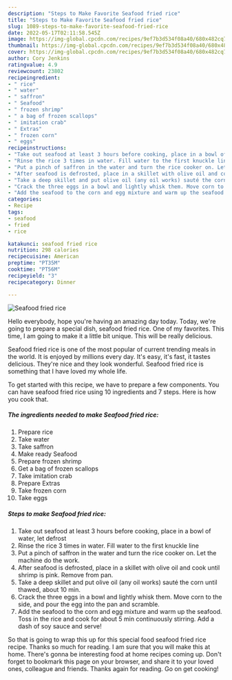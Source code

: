 ```yaml
---
description: "Steps to Make Favorite Seafood fried rice"
title: "Steps to Make Favorite Seafood fried rice"
slug: 1089-steps-to-make-favorite-seafood-fried-rice
date: 2022-05-17T02:11:58.545Z
image: https://img-global.cpcdn.com/recipes/9ef7b3d534f08a40/680x482cq70/seafood-fried-rice-recipe-main-photo.jpg
thumbnail: https://img-global.cpcdn.com/recipes/9ef7b3d534f08a40/680x482cq70/seafood-fried-rice-recipe-main-photo.jpg
cover: https://img-global.cpcdn.com/recipes/9ef7b3d534f08a40/680x482cq70/seafood-fried-rice-recipe-main-photo.jpg
author: Cory Jenkins
ratingvalue: 4.9
reviewcount: 23802
recipeingredient:
- " rice"
- " water"
- " saffron"
- " Seafood"
- " frozen shrimp"
- " a bag of frozen scallops"
- " imitation crab"
- " Extras"
- " frozen corn"
- " eggs"
recipeinstructions:
- "Take out seafood at least 3 hours before cooking, place in a bowl of water, let defrost"
- "Rinse the rice 3 times in water. Fill water to the first knuckle line"
- "Put a pinch of saffron in the water and turn the rice cooker on. Let the machine do the work."
- "After seafood is defrosted, place in a skillet with olive oil and cook until shrimp is pink. Remove from pan."
- "Take a deep skillet and put olive oil (any oil works) sauté the corn until thawed, about 10 min."
- "Crack the three eggs in a bowl and lightly whisk them. Move corn to the side, and pour the egg into the pan and scramble."
- "Add the seafood to the corn and egg mixture and warm up the seafood. Toss in the rice and cook for about 5 min continuously stirring. Add a dash of soy sauce and serve!"
categories:
- Recipe
tags:
- seafood
- fried
- rice

katakunci: seafood fried rice 
nutrition: 298 calories
recipecuisine: American
preptime: "PT35M"
cooktime: "PT56M"
recipeyield: "3"
recipecategory: Dinner

---
```



![Seafood fried rice](https://img-global.cpcdn.com/recipes/9ef7b3d534f08a40/680x482cq70/seafood-fried-rice-recipe-main-photo.jpg)

Hello everybody, hope you're having an amazing day today. Today, we're going to prepare a special dish, seafood fried rice. One of my favorites. This time, I am going to make it a little bit unique. This will be really delicious.



Seafood fried rice is one of the most popular of current trending meals in the world. It is enjoyed by millions every day. It's easy, it's fast, it tastes delicious. They're nice and they look wonderful. Seafood fried rice is something that I have loved my whole life.


To get started with this recipe, we have to prepare a few components. You can have seafood fried rice using 10 ingredients and 7 steps. Here is how you cook that.

<!--inarticleads1-->

##### The ingredients needed to make Seafood fried rice:

1. Prepare  rice
1. Take  water
1. Take  saffron
1. Make ready  Seafood
1. Prepare  frozen shrimp
1. Get  a bag of frozen scallops
1. Take  imitation crab
1. Prepare  Extras
1. Take  frozen corn
1. Take  eggs




<!--inarticleads2-->

##### Steps to make Seafood fried rice:

1. Take out seafood at least 3 hours before cooking, place in a bowl of water, let defrost
1. Rinse the rice 3 times in water. Fill water to the first knuckle line
1. Put a pinch of saffron in the water and turn the rice cooker on. Let the machine do the work.
1. After seafood is defrosted, place in a skillet with olive oil and cook until shrimp is pink. Remove from pan.
1. Take a deep skillet and put olive oil (any oil works) sauté the corn until thawed, about 10 min.
1. Crack the three eggs in a bowl and lightly whisk them. Move corn to the side, and pour the egg into the pan and scramble.
1. Add the seafood to the corn and egg mixture and warm up the seafood. Toss in the rice and cook for about 5 min continuously stirring. Add a dash of soy sauce and serve!




So that is going to wrap this up for this special food seafood fried rice recipe. Thanks so much for reading. I am sure that you will make this at home. There's gonna be interesting food at home recipes coming up. Don't forget to bookmark this page on your browser, and share it to your loved ones, colleague and friends. Thanks again for reading. Go on get cooking!
